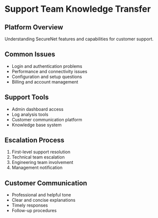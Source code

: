 # Support Team Knowledge Transfer

## Platform Overview
Understanding SecureNet features and capabilities for customer support.

## Common Issues
- Login and authentication problems
- Performance and connectivity issues
- Configuration and setup questions
- Billing and account management

## Support Tools
- Admin dashboard access
- Log analysis tools
- Customer communication platform
- Knowledge base system

## Escalation Process
1. First-level support resolution
2. Technical team escalation
3. Engineering team involvement
4. Management notification

## Customer Communication
- Professional and helpful tone
- Clear and concise explanations
- Timely responses
- Follow-up procedures
